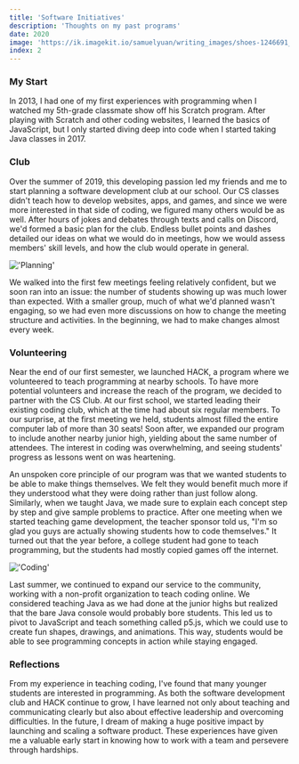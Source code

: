 ```yaml
---
title: 'Software Initiatives'
description: 'Thoughts on my past programs'
date: 2020
image: 'https://ik.imagekit.io/samuelyuan/writing_images/shoes-1246691_1920_N7GgIzLS8.jpg'
index: 2
---
```


### My Start

In 2013, I had one of my first experiences with programming when I watched my 5th-grade classmate show off his Scratch program. After playing with Scratch and other coding websites, I learned the basics of JavaScript, but I only started diving deep into code when I started taking Java classes in 2017.

### Club

Over the summer of 2019, this developing passion led my friends and me to start planning a software development club at our school. Our CS classes didn't teach how to develop websites, apps, and games, and since we were more interested in that side of coding, we figured many others would be as well. After hours of jokes and debates through texts and calls on Discord, we'd formed a basic plan for the club. Endless bullet points and dashes detailed our ideas on what we would do in meetings, how we would assess members' skill levels, and how the club would operate in general.

!['Planning'](https://ik.imagekit.io/samuelyuan/writing_images/office-1209640_1920_ch2lDsgC06.jpg)

We walked into the first few meetings feeling relatively confident, but we soon ran into an issue: the number of students showing up was much lower than expected. With a smaller group, much of what we'd planned wasn't engaging, so we had even more discussions on how to change the meeting structure and activities. In the beginning, we had to make changes almost every week.

### Volunteering

Near the end of our first semester, we launched HACK, a program where we volunteered to teach programming at nearby schools. To have more potential volunteers and increase the reach of the program, we decided to partner with the CS Club. At our first school, we started leading their existing coding club, which at the time had about six regular members. To our surprise, at the first meeting we held, students almost filled the entire computer lab of more than 30 seats! Soon after, we expanded our program to include another nearby junior high, yielding about the same number of attendees. The interest in coding was overwhelming, and seeing students' progress as lessons went on was heartening.

An unspoken core principle of our program was that we wanted students to be able to make things themselves. We felt they would benefit much more if they understood what they were doing rather than just follow along. Similarly, when we taught Java, we made sure to explain each concept step by step and give sample problems to practice. After one meeting when we started teaching game development, the teacher sponsor told us, "I'm so glad you guys are actually showing students how to code themselves." It turned out that the year before, a college student had gone to teach programming, but the students had mostly copied games off the internet.

!['Coding'](https://ik.imagekit.io/samuelyuan/writing_images/developer-3461405_1920_bL_elO4O0.png)

Last summer, we continued to expand our service to the community, working with a non-profit organization to teach coding online. We considered teaching Java as we had done at the junior highs but realized that the bare Java console would probably bore students. This led us to pivot to JavaScript and teach something called p5.js, which we could use to create fun shapes, drawings, and animations. This way, students would be able to see programming concepts in action while staying engaged.

### Reflections

From my experience in teaching coding, I've found that many younger students are interested in programming. As both the software development club and HACK continue to grow, I have learned not only about teaching and communicating clearly but also about effective leadership and overcoming difficulties. In the future, I dream of making a huge positive impact by launching and scaling a software product. These experiences have given me a valuable early start in knowing how to work with a team and persevere through hardships.
